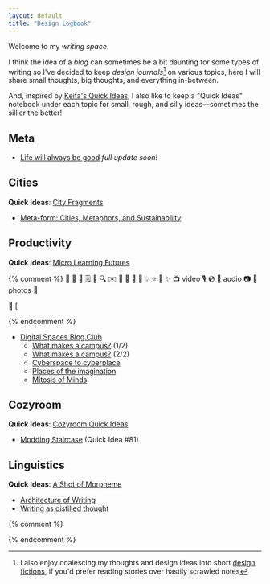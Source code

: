 ```yaml
---
layout: default
title: "Design Logbook"
---
```


Welcome to my *writing space*.

I think the idea of a *blog* can sometimes be a bit daunting for some types of writing so I've decided to keep *design journals*[^fiction] on various topics, here I will share small thoughts, big thoughts, and everything in-between.

[^fiction]: I also enjoy coalescing my thoughts and design ideas into short [design fictions](/stories), if you'd prefer reading stories over hastily scrawled notes

And, inspired by [Keita's Quick Ideas](https://www.glitchthegame.com/oddsandends/qis/), I also like to keep a "Quick Ideas" notebook under each topic for small, rough, and silly ideas—sometimes the sillier the better!

<!--## Interfaces
*Exploring the past, present, and future of interfaces—thinking about how we interact with and percieve the technology around us*

**Quick Ideas**: [Hyperthoughts in Hyperspace](/quick-ideas/interfaces)-->

## Meta
- [Life will always be good](/writing/life)
*full update soon!*


## Cities
**Quick Ideas**: [City Fragments](/quick-ideas/cities)

- [Meta-form: Cities, Metaphors, and Sustainability](/writing/meta-form)


## Productivity
**Quick Ideas**: [Micro Learning Futures](/quick-ideas/learning)

{% comment %}
📃 📄 📑 🗒 📝 🔍 ✉️ 📩 📨 📧 💌 💡 ⭐ 🌟 ✨
📺 video
🎙 💿 📀 audio
📷 📸 photos
📁

<span class="arrow"></span> **📄** [

<span class="new"></span>
{% endcomment %}

- [Digital Spaces Blog Club](/writing/digital-spaces-blog-club)
	- [What makes a campus?](/writing/what-makes-a-campus/1/) (1/2)
	- [What makes a campus?](/writing/what-makes-a-campus/2/) (2/2)
	- [Cyberspace to cyberplace](/writing/cyberspace-to-cyberplace)
	- [Places of the imagination](/writing/places-of-the-imagination)
	- [Mitosis of Minds](/writing/mitosis-of-minds)


## Cozyroom
**Quick Ideas**: [Cozyroom Quick Ideas](/quick-ideas/cozyroom)

- [Modding Staircase](/quick-ideas/cozyroom#81) (Quick Idea #81)


## Linguistics
**Quick Ideas**: [A Shot of Morpheme](/quick-ideas/linguistics)

- [Architecture of Writing](/writing/architecture-of-writing)
- [Writing as distilled thought](/writing/writing-as-distilled-thought)

{% comment %}
<!-- {% capture numposts %}{{ site.posts | size }}{% endcapture %}
{% if numposts != '0' %}
## Talks by Year

{% for post in site.posts %}{% assign currentyear = post.date | date: "%Y" %}{% if currentyear != prevyear %}
### {{ currentyear }}
{% assign prevyear = currentyear %}{% endif %} - [{{ post.title }}]({{ site.baseurl }}{{ post.url }}) - {{ post.date | date: '%B %-d' }}
{% endfor %}
{% endif %} -->
{% endcomment %}